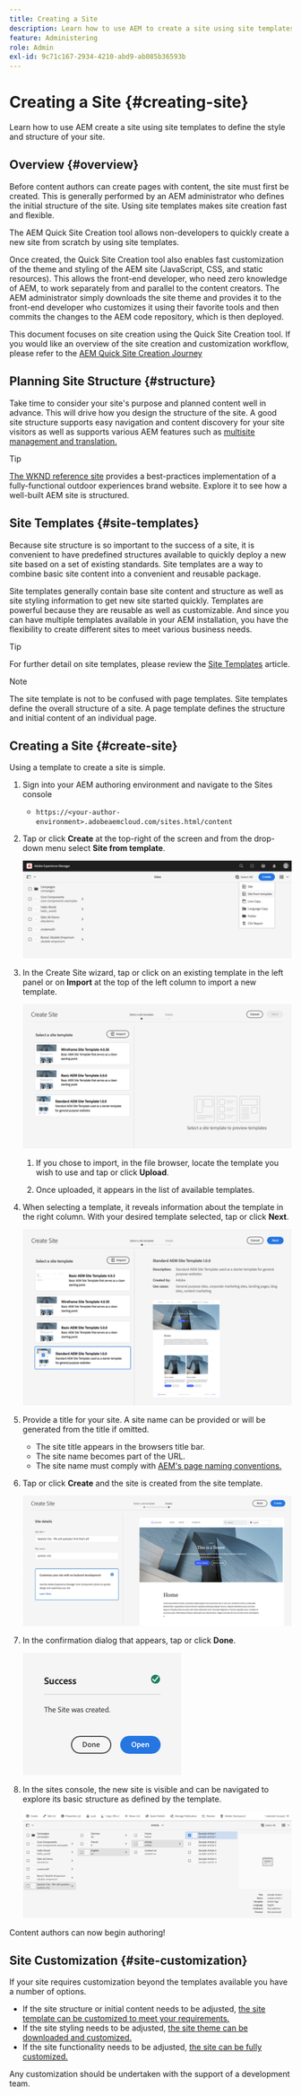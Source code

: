 ```yaml
---
title: Creating a Site
description: Learn how to use AEM to create a site using site templates to define the style and structure of your site.
feature: Administering
role: Admin
exl-id: 9c71c167-2934-4210-abd9-ab085b36593b
---
```

# Creating a Site {#creating-site}

Learn how to use AEM create a site using site templates to define the style and structure of your site.

## Overview {#overview}

Before content authors can create pages with content, the site must first be created. This is generally performed by an AEM administrator who defines the initial structure of the site. Using site templates makes site creation fast and flexible.

The AEM Quick Site Creation tool allows non-developers to quickly create a new site from scratch by using site templates.

Once created, the Quick Site Creation tool also enables fast customization of the theme and styling of the AEM site (JavaScript, CSS, and static resources). This allows the front-end developer, who need zero knowledge of AEM, to work separately from and parallel to the content creators. The AEM administrator simply downloads the site theme and provides it to the front-end developer who customizes it using their favorite tools and then commits the changes to the AEM code repository, which is then deployed.

This document focuses on site creation using the Quick Site Creation tool. If you would like an overview of the site creation and customization workflow, please refer to the [AEM Quick Site Creation Journey](/help/journey-sites/quick-site/overview.md)

## Planning Site Structure {#structure}

Take time to consider your site's purpose and planned content well in advance. This will drive how you design the structure of the site. A good site structure supports easy navigation and content discovery for your site visitors as well as supports various AEM features such as [multisite management and translation.](/help/sites-cloud/administering/msm-and-translation.md)

>[!TIP]
>
>[The WKND reference site](https://wknd.site) provides a best-practices implementation of a fully-functional outdoor experiences brand website. Explore it to see how a well-built AEM site is structured.

## Site Templates {#site-templates}

Because site structure is so important to the success of a site, it is convenient to have predefined structures available to quickly deploy a new site based on a set of existing standards. Site templates are a way to combine basic site content into a convenient and reusable package.

Site templates generally contain base site content and structure as well as site styling information to get new site started quickly. Templates are powerful because they are reusable as well as customizable. And since you can have multiple templates available in your AEM installation, you have the flexibility to create different sites to meet various business needs.

>[!TIP]
>
>For further detail on site templates, please review the [Site Templates](site-templates.md) article.

>[!NOTE]
>
>The site template is not to be confused with page templates. Site templates define the overall structure of a site. A page template defines the structure and initial content of an individual page.

## Creating a Site {#create-site}

Using a template to create a site is simple.

1. Sign into your AEM authoring environment and navigate to the Sites console

   * `https://<your-author-environment>.adobeaemcloud.com/sites.html/content`

1. Tap or click **Create** at the top-right of the screen and from the drop-down menu select **Site from template**.

   ![Creating a site from a template](../assets/create-site-from-template.png)

1. In the Create Site wizard, tap or click on an existing template in the left panel or on **Import** at the top of the left column to import a new template.

   ![Site creation wizard](../assets/site-creation-wizard.png)

   1. If you chose to import, in the file browser, locate the template you wish to use and tap or click **Upload**.

   1. Once uploaded, it appears in the list of available templates. 
   
1. When selecting a template, it reveals information about the template in the right column. With your desired template selected, tap or click **Next**.

   ![Select a template](../assets/select-site-template.png)

1. Provide a title for your site. A site name can be provided or will be generated from the title if omitted.

   * The site title appears in the browsers title bar.
   * The site name becomes part of the URL.
   * The site name must comply with [AEM's page naming conventions.](/help/sites-cloud/authoring/fundamentals/organizing-pages.md#page-name-restrictions-and-best-practices)

1. Tap or click **Create** and the site is created from the site template.

   ![Details of the new site](../assets/create-site-details.png)

1. In the confirmation dialog that appears, tap or click **Done**.

   ![Success dialog](../assets/success.png)

1. In the sites console, the new site is visible and can be navigated to explore its basic structure as defined by the template.

   ![New site structure](../assets/new-site.png)

Content authors can now begin authoring!

## Site Customization {#site-customization}

If your site requires customization beyond the templates available you have a number of options.

* If the site structure or initial content needs to be adjusted, [the site template can be customized to meet your requirements.](site-templates.md)
* If the site styling needs to be adjusted, [the site theme can be downloaded and customized.](/help/journey-sites/quick-site/overview.md)
* If the site functionality needs to be adjusted, [the site can be fully customized.](/help/implementing/developing/introduction/develop-wknd-tutorial.md)

Any customization should be undertaken with the support of a development team.
